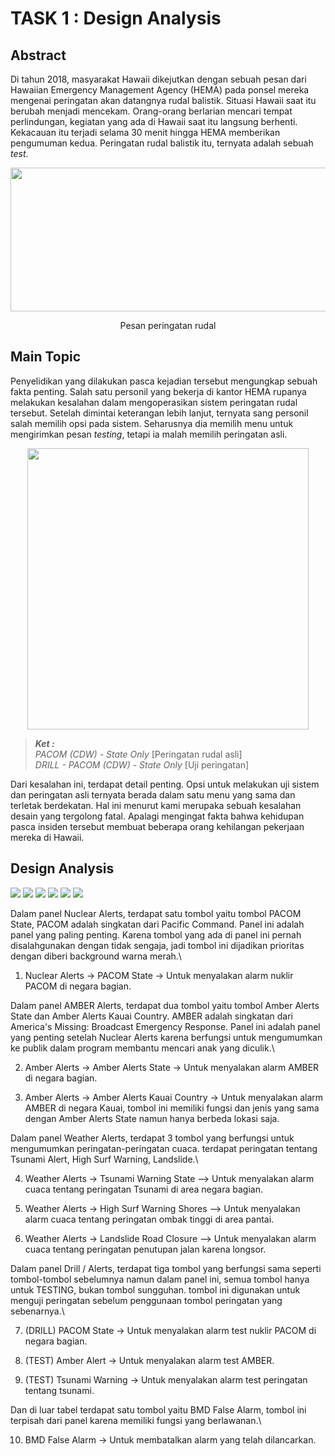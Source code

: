 
# TASK 1 : Design Analysis

## Abstract

Di tahun 2018, masyarakat Hawaii dikejutkan dengan sebuah pesan dari Hawaiian Emergency Management Agency (HEMA) pada ponsel mereka mengenai peringatan akan datangnya rudal balistik. Situasi Hawaii saat itu berubah menjadi mencekam. Orang-orang berlarian mencari tempat perlindungan, kegiatan yang ada di Hawaii saat itu langsung berhenti. Kekacauan itu terjadi selama 30 menit hingga HEMA memberikan pengumuman kedua. Peringatan rudal balistik itu, ternyata adalah sebuah *test*.

<p align="center">
    <img width="529" height="230" src="./images/1119.webp">
</p>
<div align="center">Pesan peringatan rudal</div>

## Main Topic
Penyelidikan yang dilakukan pasca kejadian tersebut mengungkap sebuah fakta penting. Salah satu personil yang bekerja di kantor HEMA rupanya melakukan kesalahan dalam mengoperasikan sistem peringatan rudal tersebut. Setelah dimintai keterangan lebih lanjut, ternyata sang personil salah memilih opsi pada sistem. Seharusnya dia memilih menu untuk mengirimkan pesan *testing*, tetapi ia malah memilih peringatan asli.

<p align="center">
    <img width="450" src="./images/user-interface.jpeg">
</p>

> ***Ket :***\
> *PACOM (CDW) - State Only* [Peringatan rudal asli]\
> *DRILL - PACOM (CDW) - State Only* [Uji peringatan]

Dari kesalahan ini, terdapat detail penting. Opsi untuk melakukan uji sistem dan peringatan asli ternyata berada dalam satu menu yang sama dan terletak berdekatan. Hal ini menurut kami merupaka sebuah kesalahan desain yang tergolong fatal. Apalagi mengingat fakta bahwa kehidupan pasca insiden tersebut membuat beberapa orang kehilangan pekerjaan mereka di Hawaii. 

## Design Analysis

<img src="./images/Confirmation(Test).jpg">
<img src="./images/YesConfirmation(Test).jpg">

<img src="./images/Confirmation(Alarm).jpg">
<img src="./images/YesConfirmation(alarm).jpg">

<img src="./images/Confirmation(Cancel).jpg">
<img src="./images/YesConfirmation(Cancel).jpg">
<br>

Dalam panel Nuclear Alerts, terdapat satu tombol yaitu tombol PACOM State, PACOM adalah singkatan dari Pacific Command. Panel ini adalah panel yang paling penting. Karena tombol yang ada di panel ini pernah disalahgunakan dengan tidak sengaja, jadi tombol ini dijadikan prioritas dengan diberi background warna merah.\

1. Nuclear Alerts -> PACOM State -> Untuk menyalakan alarm nuklir PACOM di negara bagian.

Dalam panel AMBER Alerts, terdapat dua tombol yaitu tombol Amber Alerts State dan Amber Alerts Kauai Country. AMBER adalah singkatan dari America's Missing: Broadcast Emergency Response. Panel ini adalah panel yang penting setelah Nuclear Alerts karena berfungsi untuk  mengumumkan ke publik dalam program membantu mencari anak yang diculik.\

2. Amber Alerts -> Amber Alerts State -> Untuk menyalakan alarm AMBER di negara bagian.

3. Amber Alerts -> Amber Alerts Kauai Country -> Untuk menyalakan alarm AMBER di negara Kauai, tombol ini memiliki fungsi dan jenis yang sama dengan Amber Alerts State namun hanya berbeda lokasi saja.

Dalam panel Weather Alerts, terdapat 3 tombol yang berfungsi untuk mengumumkan peringatan-peringatan cuaca. terdapat peringatan tentang Tsunami Alert, High Surf Warning, Landslide.\

4. Weather Alerts -> Tsunami Warning State --> Untuk menyalakan alarm cuaca tentang peringatan Tsunami di area negara bagian.

5. Weather Alerts -> High Surf Warning Shores --> Untuk menyalakan alarm cuaca tentang peringatan ombak tinggi di area pantai.

6.  Weather Alerts -> Landslide Road Closure --> Untuk menyalakan alarm cuaca tentang peringatan penutupan jalan karena longsor.

Dalam panel Drill / Alerts, terdapat tiga tombol yang berfungsi sama seperti tombol-tombol sebelumnya namun dalam panel ini, semua tombol hanya untuk TESTING, bukan tombol sungguhan. tombol ini digunakan untuk menguji peringatan sebelum penggunaan tombol peringatan yang sebenarnya.\

7. (DRILL) PACOM State -> Untuk menyalakan alarm test nuklir PACOM di negara bagian.

8. (TEST) Amber Alert -> Untuk menyalakan alarm test AMBER.

9.  (TEST) Tsunami Warning -> Untuk menyalakan alarm test peringatan tentang tsunami.

Dan di luar tabel terdapat satu tombol yaitu BMD False Alarm, tombol ini terpisah dari panel karena memiliki fungsi yang berlawanan.\

10. BMD False Alarm -> Untuk membatalkan alarm yang telah dilancarkan.
